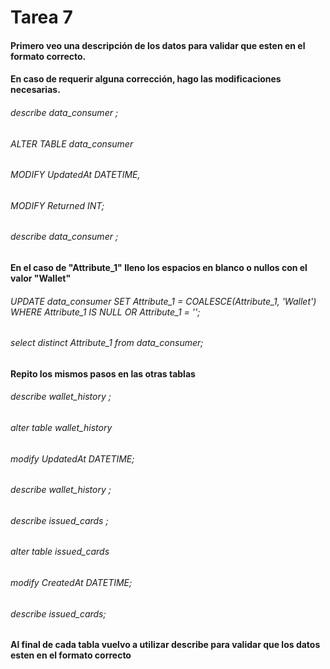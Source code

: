# Tarea 7

#### Primero veo una descripción de los datos para validar que esten en el formato correcto. 
#### En caso de requerir alguna corrección, hago las modificaciones necesarias. 
###### describe data_consumer ;
###### ALTER TABLE data_consumer
###### MODIFY UpdatedAt DATETIME,
###### MODIFY Returned INT;
###### describe data_consumer ;

#### En el caso de "Attribute_1" lleno los espacios en blanco o nullos con el valor "Wallet"
###### UPDATE data_consumer SET Attribute_1 = COALESCE(Attribute_1, 'Wallet') WHERE Attribute_1 IS NULL OR Attribute_1 = '';
###### select distinct Attribute_1  from data_consumer;

#### Repito los mismos pasos en las otras tablas
###### describe wallet_history ;
###### alter table wallet_history 
###### modify UpdatedAt DATETIME;
###### describe wallet_history ;

###### describe issued_cards ;
###### alter table issued_cards 
###### modify CreatedAt DATETIME;
###### describe issued_cards;

#### Al final de cada tabla vuelvo a utilizar describe para validar que los datos esten en el formato correcto